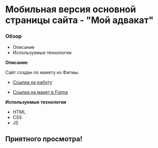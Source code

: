 # Мобильная версия основной страницы сайта - "Мой адвакат"

### Обзор
* Описание
* Используемые технологии

**Описание**

Сайт создан по макету из Фигмы.

* [Ссылка на работу](https://alexandr-mokhov/)

* [Ссылка на макет в Figma](https://www.figma.com/file/wN1Ugtr6m9PlUjTZISay2Q/Untitled?type=design&node-id=165-292&mode=design&t=TvwfGfXrtYqATdIi-0)

**Используемые технологии**

* HTML
* CSS
* JS


## Приятного просмотра!

